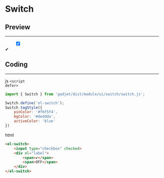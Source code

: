 # Switch

## Preview
---
<div class="preview">
    <el-switch></el-switch>
    <el-switch style="margin-left: 2rem;">
        <input type="checkbox" checked>
        <div el="label">
            <span>✔</span>
            <span></span>
        </div>
    </el-switch>
</div>

## Coding
---

<el-code-title>js <code>\<script defer></code></el-code-title>
```js
import { Switch } from 'gadjet/dist/module/ui/switch/switch.js';

Switch.define('el-switch');
Switch.tagStyle({
    pinColor: '#f6f5f4',
    bgColor: '#deddda',
    activeColor: 'blue'
})
```

<el-code-title>html</el-code-title>
```html
<el-switch>
    <input type="checkbox" checked>
    <div el="label">
        <span>✔</span>
        <span>OFF</span>
    </div>
</el-switch>
```